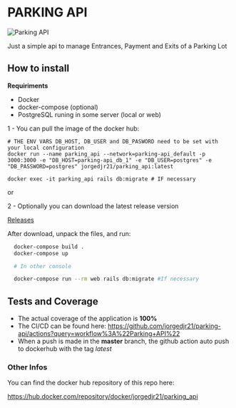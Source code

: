 # PARKING API

![Parking API](https://github.com/jorgedjr21/parking-api/workflows/Parking%20API/badge.svg?branch=master)

Just a simple api to manage Entrances, Payment and Exits of a Parking Lot


## How to install

 **Requiriments** 
 - Docker
 - docker-compose (optional)
 - PostgreSQL runing in some server (local or web)

1 - You can pull the image of the docker hub:

```shell
# THE ENV VARS DB_HOST, DB_USER and DB_PASWORD need to be set with your local configuration
docker run --name parking_api --network=parking-api_default -p 3000:3000 -e "DB_HOST=parking-api_db_1" -e "DB_USER=postgres" -e "DB_PASSWORD=postgres" jorgedjr21/parking_api:latest 

docker exec -it parking_api rails db:migrate # IF necessary
```

or

2 - Optionally you can download the latest release version

[Releases](https://github.com/jorgedjr21/parking-api/releases)

After download, unpack the files, and run:

```sh
  docker-compose build .
  docker-compose up

  # In other console

  docker-compose run --rm web rails db:migrate #If necessary
```

## Tests and Coverage

- The actual coverage of the application is **100%**
- The CI/CD can be found here:  https://github.com/jorgedjr21/parking-api/actions?query=workflow%3A%22Parking+API%22
- When a push is made in the **master** branch, the github action auto push to dockerhub with the tag *latest*

### Other Infos

You can find the docker hub repository of this repo here:

https://hub.docker.com/repository/docker/jorgedjr21/parking_api

